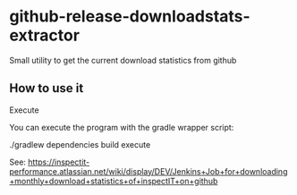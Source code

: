 # github-release-downloadstats-extractor
Small utility to get the current download statistics from github

How to use it
--------------

Execute 

You can execute the program with the gradle wrapper script:

./gradlew dependencies build execute


See: https://inspectit-performance.atlassian.net/wiki/display/DEV/Jenkins+Job+for+downloading+monthly+download+statistics+of+inspectIT+on+github 

